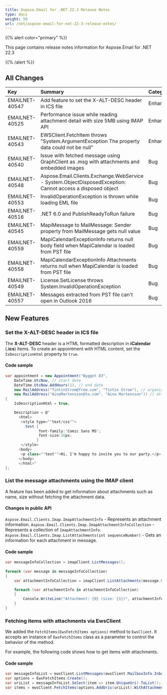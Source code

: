 ```yaml
---
title: Aspose.Email for .NET 22.3 Release Notes
type: docs
weight: 50
url: /net/aspose-email-for-net-22-3-release-notes/
---
```


{{% alert color="primary" %}} 

This page contains release notes information for Aspose.Email for .NET 22.3

{{% /alert %}} 
## **All Changes**

|**Key**|**Summary**|**Category**|
| :- | :- | :- |
|EMAILNET-40547|Add feature to set the X-ALT-DESC header in ICS file|Enhancement|
|EMAILNET-40525|Performance issue while reading attachment detail with size 5MB using IMAP API|Enhancement|
|EMAILNET-40543|EWSClient.FetchItem throws "System.ArgumentException The property data could not be null"|Enhancement|
|EMAILNET-40540|Issue with fetched message using GraphClient as .msg with attachments and embedded images|Bug|
|EMAILNET-40548|Aspose.Email.Clients.Exchange.WebService - System.ObjectDisposedException: Cannot access a disposed object|Bug|
|EMAILNET-40553|InvalidOperationException is thrown while loading EML file|Bug|
|EMAILNET-40516|.NET 6.0 and PublishReadyToRun failure|Bug|
|EMAILNET-40545|MapiMessage to MailMessage: Sender property from MailMessage gets null value|Bug|
|EMAILNET-40559|MapiCalendarExceptionInfo returns null body field when MapiCalendar is loaded from PST file|Bug|
|EMAILNET-40558|MapiCalendarExceptionInfo Attachments returns null when MapiCalendar is loaded from PST file|Bug|
|EMAILNET-40549|License.SetLicense throws System.InvalidOperationException|Bug|
|EMAILNET-40557|Messages extracted from PST file can't open in Outlook 2016|Bug|


## **New Features**



### **Set the X-ALT-DESC header in ICS file**

The **X-ALT-DESC** header is a HTML formatted description in **iCalendar** (**.ics**) items.
To create an appointment with HTML content, set the `IsDescriptionHtml` property to `true`.

#### **Code sample**

```cs
var appointment = new Appointment("Bygget 83",
    DateTime.UtcNow, // start date
    DateTime.UtcNow.AddHours(1), // end date
    new MailAddress("TintinStrom@from.com", "Tintin Strom"), // organizer
    new MailAddress("AinaMartensson@to.com", "Aina Martensson")) // attendee
{
    IsDescriptionHtml = true,

    Description = @"
      <html>
       <style type=""text/css"">
        .text {
               font-family:'Comic Sans MS';
               font-size:16px;
              }
       </style>
      <body>
       <p class=""text"">Hi, I'm happy to invite you to our party.</p>
      </body>
      </html>"
};
```


### **List the message attachments using the IMAP client**

A feature has been added to get information about attachments such as name, size without fetching the attachment data.

#### **Changes in public API**

`Aspose.Email.Clients.Imap.ImapAttachmentInfo` - Represents an attachment information.
`Aspose.Email.Clients.Imap.ImapAttachmentInfoCollection` - Represents a collection of `ImapAttachmentInfo`.
`Aspose.Email.Clients.Imap.ListAttachments(int sequenceNumber)` - Gets an information for each attachment in message.

#### **Code sample**

```cs
var messageInfoCollection = imapClient.ListMessages();
    
foreach (var message in messageInfoCollection)
{
    var attachmentInfoCollection = imapClient.ListAttachments(message.SequenceNumber);

    foreach (var attachmentInfo in attachmentInfoCollection)
    {
        Console.WriteLine("Attachment: {0} (size: {1})", attachmentInfo.Name, attachmentInfo.Size);
    }
}
```

### **Fetching items with attachments via EwsClient**

We added the `FetchItems(EwsFetchItems options)` method to `EwsClient`. It accepts an instance of `EwsFetchItems` class as a parameter to control the behavior of the method. 

For example, the following code shows how to get items with attachments.

#### **Code sample**

```cs
var messageInfoList = ewsClient.ListMessages(ewsClient.MailboxInfo.InboxUri);
var options = EwsFetchItems.Create();
var uriList = messageInfoList.Select(item => item.UniqueUri).ToList();
var items = ewsClient.FetchItems(options.AddUris(uriList).WithAttachments());
```